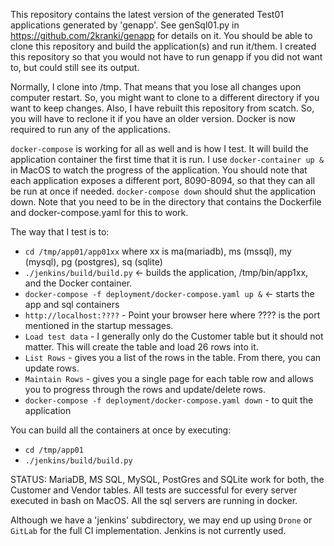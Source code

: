 This repository contains the latest version of the generated Test01 applications generated by 'genapp'. See genSql01.py in https://github.com/2kranki/genapp for details on it.  You should be able to clone this repository and build the application(s) and run it/them. I created this repository so that you would not have to run genapp if you did not want to, but could still see its output.

Normally, I clone into /tmp. That means that you lose all changes upon computer restart. So, you might want to clone to a different directory if you want to keep changes. Also, I have rebuilt this repository from scatch. So, you will have to reclone it if you have an older version. Docker is now required to run any of the applications.

`docker-compose` is working for all as well and is how I test. It will build the application container the first time that it is run. I use `docker-container up &` in MacOS to watch the progress of the application.  You should note that each application exposes a different port, 8090-8094, so that they can all be run at once if needed. `docker-compose down` should shut the application down. Note that you need to be in the directory that contains the Dockerfile and docker-compose.yaml for this to work.

The way that I test is to:


* `cd /tmp/app01/app01xx`   where xx is ma(mariadb), ms (mssql), my (mysql), pg (postgres), sq (sqlite)
* `./jenkins/build/build.py` <- builds the application, /tmp/bin/app1xx, and the Docker container.
* `docker-compose -f deployment/docker-compose.yaml up &` <- starts the app and sql containers
* `http://localhost:????` - Point your browser here where ???? is the port mentioned in the startup messages.
* `Load test data` - I generally only do the Customer table but it should not matter.
                        This will create the table and load 26 rows into it.
* `List Rows` - gives you a list of the rows in the table. From there, you can update rows.
* `Maintain Rows` - gives you a single page for each table row and allows you to progress
                    through the rows and update/delete rows.
* `docker-compose -f deployment/docker-compose.yaml down` - to quit the application


You can build all the containers at once by executing:
* `cd /tmp/app01`
* `./jenkins/build/build.py`


STATUS: 
    MariaDB, MS SQL, MySQL, PostGres and SQLite work for both,  the Customer and Vendor tables. All tests are successful for every server executed in bash on MacOS. All the sql servers are running in docker.


Although we have a 'jenkins' subdirectory, we may end up using `Drone` or `GitLab` for the full CI implementation.  Jenkins is not currently used.   

